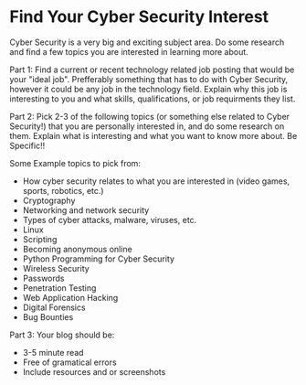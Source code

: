 # Find Your Cyber Security Interest

Cyber Security is a very big and exciting subject area. Do some research and find a few topics you are interested in learning more about.

Part 1: 
Find a current or recent technology related job posting that would be your "ideal job". Prefferably something that has to do with Cyber Security, however it could be any job in the technology field. Explain why this job is interesting to you and what skills, qualifications, or job requirments they list. 

Part 2:
Pick 2-3 of the following topics (or something else related to Cyber Security!) that you are personally interested in, and do some research on them. Explain what is interesting and what you want to know more about. Be Specific!!


Some Example topics to pick from:

  - How cyber security relates to what you are interested in (video games, sports, robotics, etc.)
  - Cryptography
  - Networking and network security
  - Types of cyber attacks, malware, viruses, etc.
  - Linux
  - Scripting
  - Becoming anonymous online
  - Python Programming for Cyber Security
  - Wireless Security
  - Passwords
  - Penetration Testing
  - Web Application Hacking
  - Digital Forensics
  - Bug Bounties
  
  
Part 3:
Your blog should be:
  - 3-5 minute read
  - Free of gramatical errors
  - Include resources and or screenshots



